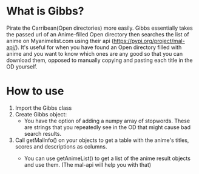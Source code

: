# What is Gibbs?
Pirate the Carribean(Open directories) more easily. Gibbs essentially takes the passed url of an Anime-filled Open directory then searches the list of anime on Myanimelist.com using their api (https://pypi.org/project/mal-api/). It's useful for when you have found an Open directory filled with anime and you want to know which ones are any good so that you can download them, opposed to manually copying and pasting each title in the OD yourself.

# How to use
  1. Import the Gibbs class
  2. Create Gibbs object: 
      - You have the option of adding a numpy array of stopwords. These are strings that you repeatedly see in the OD that might cause bad search results.
  3. Call getMalInfo(<OD url>) on your objects to get a table with the anime's titles, scores and descriptions as columns.
     - You can use getAnimeList() to get a list of the anime result objects and use them. (The mal-api will help you with that)
